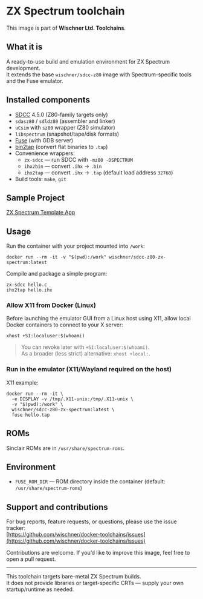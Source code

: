 # ZX Spectrum toolchain

This image is part of **Wischner Ltd. Toolchains**.

## What it is
A ready-to-use build and emulation environment for ZX Spectrum development.  
It extends the base `wischner/sdcc-z80` image with Spectrum-specific tools and the Fuse emulator.

## Installed components
- [SDCC](https://sdcc.sourceforge.net/) 4.5.0 (Z80-family targets only)
- `sdasz80` / `sdldz80` (assembler and linker)
- `uCsim` with `sz80` wrapper (Z80 simulator)
- `libspectrum` (snapshot/tape/disk formats)
- [Fuse](https://github.com/speccytools/fuse) (with GDB server)
- [bin2tap](https://github.com/compilersoftware/bin2tap) (convert flat binaries to `.tap`)
- Convenience wrappers:
  - `zx-sdcc` — run SDCC with `-mz80 -DSPECTRUM`
  - `ihx2bin` — convert `.ihx` → `.bin`
  - `ihx2tap` — convert `.ihx` → `.tap` (default load address `32768`)
- Build tools: `make`, `git`

## Sample Project

[ZX Spectrum Template App](https://github.com/retro-vault/zxspec48-app)

## Usage
Run the container with your project mounted into `/work`:

    docker run --rm -it -v "$(pwd):/work" wischner/sdcc-z80-zx-spectrum:latest

Compile and package a simple program:

    zx-sdcc hello.c
    ihx2tap hello.ihx

### Allow X11 from Docker (Linux)
Before launching the emulator GUI from a Linux host using X11, allow local Docker containers to connect to your X server:

    xhost +SI:localuser:$(whoami)

> You can revoke later with `+SI:localuser:$(whoami)`.  
> As a broader (less strict) alternative: `xhost +local:`.

### Run in the emulator (X11/Wayland required on the host)

X11 example:

    docker run --rm -it \
      -e DISPLAY -v /tmp/.X11-unix:/tmp/.X11-unix \
      -v "$(pwd):/work" \
      wischner/sdcc-z80-zx-spectrum:latest \
      fuse hello.tap

## ROMs
Sinclair ROMs are in `/usr/share/spectrum-roms`.

## Environment
- `FUSE_ROM_DIR` — ROM directory inside the container (default: `/usr/share/spectrum-roms`)

## Support and contributions

For bug reports, feature requests, or questions, please use the issue tracker:  
[https://github.com/wischner/docker-toolchains/issues](https://github.com/wischner/docker-toolchains/issues)

Contributions are welcome. If you’d like to improve this image, feel free to open a pull request.

---

This toolchain targets bare-metal ZX Spectrum builds.  
It does not provide libraries or target-specific CRTs — supply your own startup/runtime as needed.

